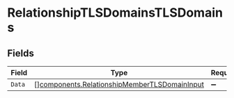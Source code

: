 # RelationshipTLSDomainsTLSDomains


## Fields

| Field                                                                                                        | Type                                                                                                         | Required                                                                                                     | Description                                                                                                  |
| ------------------------------------------------------------------------------------------------------------ | ------------------------------------------------------------------------------------------------------------ | ------------------------------------------------------------------------------------------------------------ | ------------------------------------------------------------------------------------------------------------ |
| `Data`                                                                                                       | [][components.RelationshipMemberTLSDomainInput](../../models/components/relationshipmembertlsdomaininput.md) | :heavy_minus_sign:                                                                                           | N/A                                                                                                          |